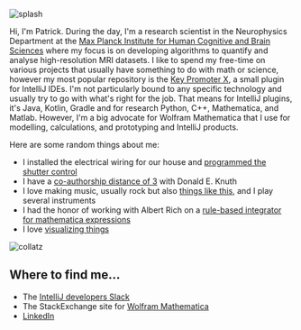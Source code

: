 ![splash](https://github.com/halirutan/wlSplash2Small.jpg)

Hi, I'm Patrick. During the day, I'm a research scientist in the Neurophysics Department at the [Max Planck Institute for Human Cognitive and Brain Sciences](https://www.cbs.mpg.de/en) where my focus is on developing algorithms to quantify and analyse high-resolution MRI datasets.
I like to spend my free-time on various projects that usually have something to do with math or science, however my most popular repository is the [Key Promoter X](https://plugins.jetbrains.com/plugin/9792-key-promoter-x), a small plugin for IntelliJ IDEs.
I'm not particularly bound to any specific technology and usually try to go with what's right for the job.
That means for IntelliJ plugins, it's Java, Kotlin, Gradle and for research Python, C++, Mathematica, and Matlab.
However, I'm a big advocate for Wolfram Mathematica that I use for modelling, calculations, and prototyping and IntelliJ products.

Here are some random things about me:

- I installed the electrical wiring for our house and [programmed the shutter control](https://github.com/halirutan/Shutter-Control)
- I have a [co-authorship distance of 3](https://www.csauthors.net/distance/donald-e-knuth/patrick-scheibe) with Donald E. Knuth
- I love making music, usually rock but also [things like this](https://www.youtube.com/watch?v=tufrob3Ohlk), and I play several instruments
- I had the honor of working with Albert Rich on a [rule-based integrator for mathematica expressions](https://halirutan.de/programming/Rubi/)
- I love [visualizing things](https://mathematica.stackexchange.com/a/85731/187)

![collatz](https://i.stack.imgur.com/70PEH.png)

## Where to find me...

- The [IntelliJ developers Slack](https://plugins.jetbrains.com/slack)
- The StackExchange site for [Wolfram Mathematica](https://mathematica.stackexchange.com/users/187/halirutan)
- [LinkedIn](https://www.linkedin.com/in/halirutan/)
